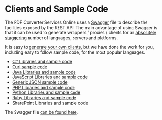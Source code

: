 # Clients and Sample Code

The PDF Converter Services Online uses a [Swagger](http://swagger.io/) file to describe the facilities exposed by the REST API. The main advantage of using Swagger is that it can be used to generate wrappers / proxies / clients for an [absolutely staggering](http://swagger.io/swagger-codegen/) number of languages, servers and platforms.

It is easy to [generate your own clients](http://editor.swagger.io), but we have done the work for you, including easy to follow sample code, for the most popular languages. 

- [C# Libraries and sample code](v1/csharp/)
- [Curl sample code](v1/curl/)
- [Java Libraries and sample code](v1/java/)
- [JavaScript Libraries and sample code](v1/javascript/)
- [Generic JSON sample code](v1/json/)
- [PHP Libraries and sample code](v1/php/)
- [Python Libraries and sample code](v1/python/)
- [Ruby Libraries and sample code](v1/ruby/)
- [SharePoint Libraries and sample code](v1/php/)

The Swagger file [can be found here](../swagger/).

